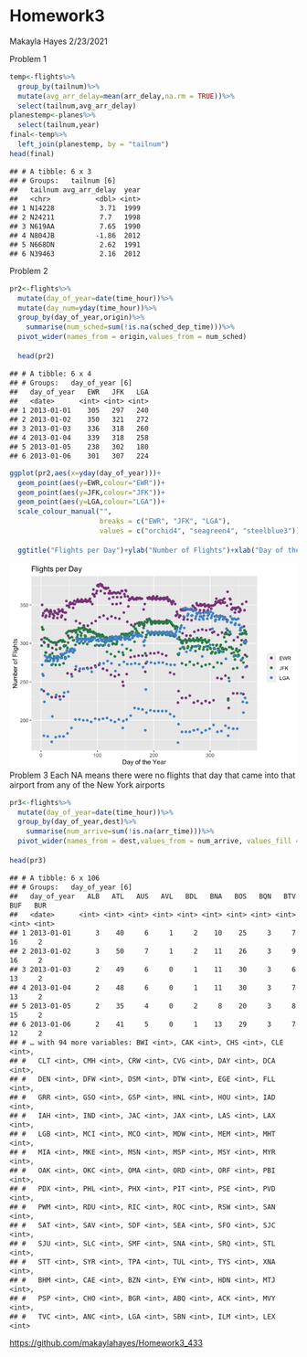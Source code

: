 Homework3
================
Makayla Hayes
2/23/2021

Problem 1

``` r
temp<-flights%>%
  group_by(tailnum)%>%
  mutate(avg_arr_delay=mean(arr_delay,na.rm = TRUE))%>%
  select(tailnum,avg_arr_delay)
planestemp<-planes%>%
  select(tailnum,year)
final<-temp%>%
  left_join(planestemp, by = "tailnum")
head(final)
```

    ## # A tibble: 6 x 3
    ## # Groups:   tailnum [6]
    ##   tailnum avg_arr_delay  year
    ##   <chr>           <dbl> <int>
    ## 1 N14228           3.71  1999
    ## 2 N24211           7.7   1998
    ## 3 N619AA           7.65  1990
    ## 4 N804JB          -1.86  2012
    ## 5 N668DN           2.62  1991
    ## 6 N39463           2.16  2012

Problem 2

``` r
pr2<-flights%>%
  mutate(day_of_year=date(time_hour))%>%
  mutate(day_num=yday(time_hour))%>%
  group_by(day_of_year,origin)%>%
    summarise(num_sched=sum(!is.na(sched_dep_time)))%>%
  pivot_wider(names_from = origin,values_from = num_sched)

  head(pr2) 
```

    ## # A tibble: 6 x 4
    ## # Groups:   day_of_year [6]
    ##   day_of_year   EWR   JFK   LGA
    ##   <date>      <int> <int> <int>
    ## 1 2013-01-01    305   297   240
    ## 2 2013-01-02    350   321   272
    ## 3 2013-01-03    336   318   260
    ## 4 2013-01-04    339   318   258
    ## 5 2013-01-05    238   302   180
    ## 6 2013-01-06    301   307   224

``` r
ggplot(pr2,aes(x=yday(day_of_year)))+
  geom_point(aes(y=EWR,colour="EWR"))+ 
  geom_point(aes(y=JFK,colour="JFK"))+
  geom_point(aes(y=LGA,colour="LGA"))+ 
  scale_colour_manual("", 
                      breaks = c("EWR", "JFK", "LGA"),
                      values = c("orchid4", "seagreen4", "steelblue3")) +
  
  ggtitle("Flights per Day")+ylab("Number of Flights")+xlab("Day of the Year")
```

![](README_files/figure-markdown_github/unnamed-chunk-2-1.png) Problem 3 Each NA means there were no flights that day that came into that airport from any of the New York airports

``` r
pr3<-flights%>%
  mutate(day_of_year=date(time_hour))%>%
  group_by(day_of_year,dest)%>%
    summarise(num_arrive=sum(!is.na(arr_time)))%>%
  pivot_wider(names_from = dest,values_from = num_arrive, values_fill = list(num_arrive=0))

head(pr3)
```

    ## # A tibble: 6 x 106
    ## # Groups:   day_of_year [6]
    ##   day_of_year   ALB   ATL   AUS   AVL   BDL   BNA   BOS   BQN   BTV   BUF   BUR
    ##   <date>      <int> <int> <int> <int> <int> <int> <int> <int> <int> <int> <int>
    ## 1 2013-01-01      3    40     6     1     2    10    25     3     7    16     2
    ## 2 2013-01-02      3    50     7     1     2    11    26     3     9    16     2
    ## 3 2013-01-03      2    49     6     0     1    11    30     3     6    13     2
    ## 4 2013-01-04      2    48     6     0     1    11    30     3     7    13     2
    ## 5 2013-01-05      2    35     4     0     2     8    20     3     8    15     2
    ## 6 2013-01-06      2    41     5     0     1    13    29     3     7    12     2
    ## # … with 94 more variables: BWI <int>, CAK <int>, CHS <int>, CLE <int>,
    ## #   CLT <int>, CMH <int>, CRW <int>, CVG <int>, DAY <int>, DCA <int>,
    ## #   DEN <int>, DFW <int>, DSM <int>, DTW <int>, EGE <int>, FLL <int>,
    ## #   GRR <int>, GSO <int>, GSP <int>, HNL <int>, HOU <int>, IAD <int>,
    ## #   IAH <int>, IND <int>, JAC <int>, JAX <int>, LAS <int>, LAX <int>,
    ## #   LGB <int>, MCI <int>, MCO <int>, MDW <int>, MEM <int>, MHT <int>,
    ## #   MIA <int>, MKE <int>, MSN <int>, MSP <int>, MSY <int>, MYR <int>,
    ## #   OAK <int>, OKC <int>, OMA <int>, ORD <int>, ORF <int>, PBI <int>,
    ## #   PDX <int>, PHL <int>, PHX <int>, PIT <int>, PSE <int>, PVD <int>,
    ## #   PWM <int>, RDU <int>, RIC <int>, ROC <int>, RSW <int>, SAN <int>,
    ## #   SAT <int>, SAV <int>, SDF <int>, SEA <int>, SFO <int>, SJC <int>,
    ## #   SJU <int>, SLC <int>, SMF <int>, SNA <int>, SRQ <int>, STL <int>,
    ## #   STT <int>, SYR <int>, TPA <int>, TUL <int>, TYS <int>, XNA <int>,
    ## #   BHM <int>, CAE <int>, BZN <int>, EYW <int>, HDN <int>, MTJ <int>,
    ## #   PSP <int>, CHO <int>, BGR <int>, ABQ <int>, ACK <int>, MVY <int>,
    ## #   TVC <int>, ANC <int>, LGA <int>, SBN <int>, ILM <int>, LEX <int>

<https://github.com/makaylahayes/Homework3_433>
